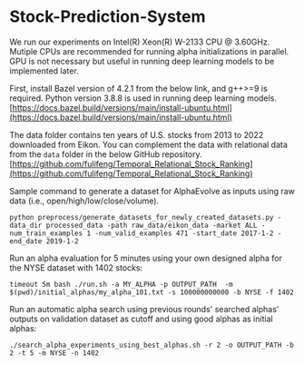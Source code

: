 # Stock-Prediction-System
We run our experiments on Intel(R) Xeon(R) W-2133 CPU @ 3.60GHz. Mutiple CPUs are recommended for running alpha initializations in parallel. GPU is not necessary but useful in running deep learning models to be implemented later. 

First, install Bazel version of 4.2.1 from the below link, and g++>=9 is required. Python version 3.8.8 is used in running deep learning models.
[https://docs.bazel.build/versions/main/install-ubuntu.html](https://docs.bazel.build/versions/main/install-ubuntu.html)

The data folder contains ten years of U.S. stocks from 2013 to 2022 downloaded from Eikon. You can complement the data with relational data from the `data` folder in the below GitHub repository. 
[https://github.com/fulifeng/Temporal_Relational_Stock_Ranking](https://github.com/fulifeng/Temporal_Relational_Stock_Ranking)


Sample command to generate a dataset for AlphaEvolve as inputs using raw data (i.e., open/high/low/close/volume).
```
python preprocess/generate_datasets_for_newly_created_datasets.py -data_dir processed_data -path raw_data/eikon_data -market ALL -num_train_examples 1 -num_valid_examples 471 -start_date 2017-1-2 -end_date 2019-1-2
```

Run an alpha evaluation for 5 minutes using your own designed alpha for the NYSE dataset with 1402 stocks:
```
timeout 5m bash ./run.sh -a MY_ALPHA -p OUTPUT_PATH  -m $(pwd)/initial_alphas/my_alpha_101.txt -s 100000000000 -b NYSE -f 1402
```

Run an automatic alpha search using previous rounds' searched alphas' outputs on validation dataset as cutoff and using good alphas as initial alphas:
```
./search_alpha_experiments_using_best_alphas.sh -r 2 -o OUTPUT_PATH -b 2 -t 5 -m NYSE -n 1402
```
